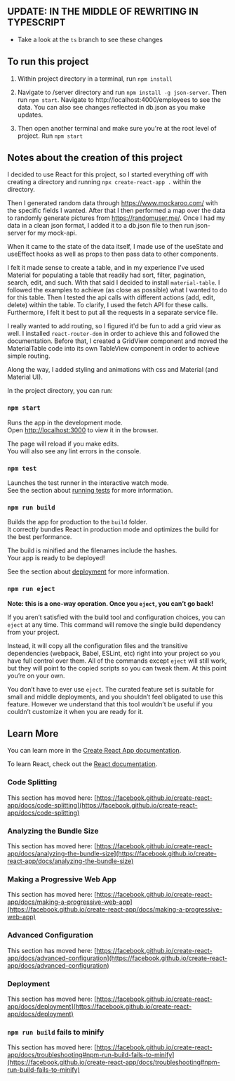 ## UPDATE: IN THE MIDDLE OF REWRITING IN TYPESCRIPT
- Take a look at the `ts` branch to see these changes

##  To run this project
1.  Within project directory in a terminal, run `npm install` 

2. Navigate to /server directory and run `npm install -g json-server`.
    Then run `npm start`. Navigate to http://localhost:4000/employees to see the data. You can also see changes reflected in db.json as you make updates. 

3. Then open another terminal and make sure you're at the root level of project. 
    Run `npm start`


## Notes about the creation of this project

I decided to use React for this project, so I started everything off with creating a directory and running `npx create-react-app .` within the directory.

Then I generated random data through https://www.mockaroo.com/ with the specific fields I wanted. After that I then performed a map over the data to randomly generate pictures from https://randomuser.me/. 
Once I had my data in a clean json format, I added it to a db.json file to then run json-server for my mock-api.

When it came to the state of the data itself, I made use of the useState and useEffect hooks as well as props to then pass data to other components. 

I felt it made sense to create a table, and in my experience I've used Material for
populating a table that readily had sort, filter, pagination, search, edit, and such.
With that said I decided to install `material-table`. I followed the examples to achieve (as close as possible) what I wanted to do for this table. Then I tested the api calls with different actions (add, edit, delete) within the table. To clarify, I used the fetch API for these calls. Furthermore, I felt it best to put all the requests in a separate service file. 

I really wanted to add routing, so I figured it'd be fun to add a grid view as well. 
I installed `react-router-dom` in order to achieve this and followed the documentation. Before that, I created a GridView component and moved the MaterialTable code into its own TableView component in order to achieve simple routing. 

Along the way, I added styling and animations with css and Material (and Material UI).


In the project directory, you can run:

### `npm start`

Runs the app in the development mode.\
Open [http://localhost:3000](http://localhost:3000) to view it in the browser.

The page will reload if you make edits.\
You will also see any lint errors in the console.

### `npm test`

Launches the test runner in the interactive watch mode.\
See the section about [running tests](https://facebook.github.io/create-react-app/docs/running-tests) for more information.

### `npm run build`

Builds the app for production to the `build` folder.\
It correctly bundles React in production mode and optimizes the build for the best performance.

The build is minified and the filenames include the hashes.\
Your app is ready to be deployed!

See the section about [deployment](https://facebook.github.io/create-react-app/docs/deployment) for more information.

### `npm run eject`

**Note: this is a one-way operation. Once you `eject`, you can’t go back!**

If you aren’t satisfied with the build tool and configuration choices, you can `eject` at any time. This command will remove the single build dependency from your project.

Instead, it will copy all the configuration files and the transitive dependencies (webpack, Babel, ESLint, etc) right into your project so you have full control over them. All of the commands except `eject` will still work, but they will point to the copied scripts so you can tweak them. At this point you’re on your own.

You don’t have to ever use `eject`. The curated feature set is suitable for small and middle deployments, and you shouldn’t feel obligated to use this feature. However we understand that this tool wouldn’t be useful if you couldn’t customize it when you are ready for it.

## Learn More

You can learn more in the [Create React App documentation](https://facebook.github.io/create-react-app/docs/getting-started).

To learn React, check out the [React documentation](https://reactjs.org/).

### Code Splitting

This section has moved here: [https://facebook.github.io/create-react-app/docs/code-splitting](https://facebook.github.io/create-react-app/docs/code-splitting)

### Analyzing the Bundle Size

This section has moved here: [https://facebook.github.io/create-react-app/docs/analyzing-the-bundle-size](https://facebook.github.io/create-react-app/docs/analyzing-the-bundle-size)

### Making a Progressive Web App

This section has moved here: [https://facebook.github.io/create-react-app/docs/making-a-progressive-web-app](https://facebook.github.io/create-react-app/docs/making-a-progressive-web-app)

### Advanced Configuration

This section has moved here: [https://facebook.github.io/create-react-app/docs/advanced-configuration](https://facebook.github.io/create-react-app/docs/advanced-configuration)

### Deployment

This section has moved here: [https://facebook.github.io/create-react-app/docs/deployment](https://facebook.github.io/create-react-app/docs/deployment)

### `npm run build` fails to minify

This section has moved here: [https://facebook.github.io/create-react-app/docs/troubleshooting#npm-run-build-fails-to-minify](https://facebook.github.io/create-react-app/docs/troubleshooting#npm-run-build-fails-to-minify)
